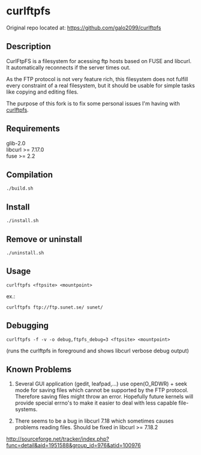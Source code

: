 # curlftpfs

Original repo located at: https://github.com/galo2099/curlftpfs

## Description
CurlFtpFS is a filesystem for acessing ftp hosts based on FUSE and
libcurl. It automatically reconnects if the server times out. 

As the FTP protocol is not very feature rich, this filesystem does not fulfill every constraint of a real filesystem, but it should be usable for simple tasks like copying and editing files.

The purpose of this fork is to fix some personal issues I'm having with [curlftpfs](https://github.com/galo2099/curlftpfs).

## Requirements

glib-2.0  
libcurl >= 7.17.0  
fuse >= 2.2

## Compilation

```shell
./build.sh
```
## Install

```shell
./install.sh
```
## Remove or uninstall

```shell
./uninstall.sh
```

## Usage

```shell
curlftpfs <ftpsite> <mountpoint>
```

ex.:
```shell
curlftpfs ftp://ftp.sunet.se/ sunet/
```


## Debugging

```shell
curlftpfs -f -v -o debug,ftpfs_debug=3 <ftpsite> <mountpoint> 
```

(runs the curlftpfs in foreground and shows libcurl verbose debug output)  


## Known Problems

1) Several GUI application (gedit, leafpad,...) use open(O_RDWR) + seek mode for saving files 
which cannot be supported by the FTP protocol. Therefore saving files might throw an error.
Hopefully future kernels will provide special errno's to make it easier to 
deal with less capable file-systems.

2) There seems to be a bug in libcurl 7.18 which sometimes causes problems reading files. 
Should be fixed in libcurl >= 7.18.2

http://sourceforge.net/tracker/index.php?func=detail&aid=1951588&group_id=976&atid=100976




